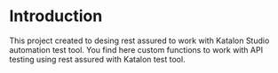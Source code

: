 # Introduction
This project created to desing rest assured to work with Katalon Studio automation test tool. You find here custom functions to work with API testing using rest assured with Katalon test tool.
